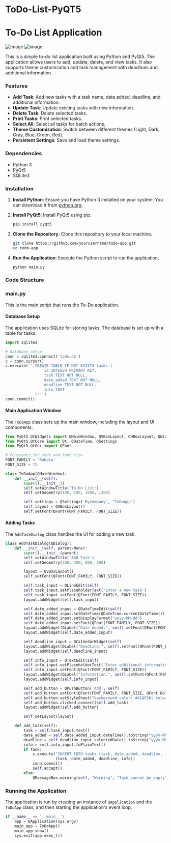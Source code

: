 # ToDo-List-PyQT5

# To-Do List Application

![image](https://github.com/01cheese/ToDo-List-PyQT5/assets/115219323/dbccb366-8740-4bc0-8983-86d501aadc9b)
![image](https://github.com/01cheese/ToDo-List-PyQT5/assets/115219323/48a97912-fe03-442a-b341-4f25748151b3)

This is a simple to-do list application built using Python and PyQt5. The application allows users to add, update, delete, and view tasks. It also supports theme customization and task management with deadlines and additional information.

### Features

- **Add Task**: Add new tasks with a task name, date added, deadline, and additional information.
- **Update Task**: Update existing tasks with new information.
- **Delete Task**: Delete selected tasks.
- **Print Tasks**: Print selected tasks.
- **Select All**: Select all tasks for batch actions.
- **Theme Customization**: Switch between different themes (Light, Dark, Gray, Blue, Green, Red).
- **Persistent Settings**: Save and load theme settings.

### Dependencies

- Python 3
- PyQt5
- SQLite3

### Installation

1. **Install Python**: Ensure you have Python 3 installed on your system. You can download it from [python.org](https://www.python.org/).

2. **Install PyQt5**: Install PyQt5 using pip.
   ```bash
   pip install pyqt5
   ```

3. **Clone the Repository**: Clone this repository to your local machine.
   ```bash
   git clone https://github.com/yourusername/todo-app.git
   cd todo-app
   ```

4. **Run the Application**: Execute the Python script to run the application.
   ```bash
   python main.py
   ```

### Code Structure

### main.py

This is the main script that runs the To-Do application.

#### Database Setup

The application uses SQLite for storing tasks. The database is set up with a table for tasks.

```python
import sqlite3

# Database setup
conn = sqlite3.connect('todo.db')
c = conn.cursor()
c.execute('''CREATE TABLE IF NOT EXISTS tasks (
                 id INTEGER PRIMARY KEY,
                 task TEXT NOT NULL,
                 date_added TEXT NOT NULL,
                 deadline TEXT NOT NULL,
                 info TEXT
             )''')
conn.commit()
```

#### Main Application Window

The `ToDoApp` class sets up the main window, including the layout and UI components.

```python
from PyQt5.QtWidgets import QMainWindow, QVBoxLayout, QHBoxLayout, QWidget, QPushButton, QLineEdit, QListWidget, QListWidgetItem, QComboBox, QDialog, QLabel, QDateTimeEdit, QTextEdit, QCalendarWidget, QMessageBox
from PyQt5.QtCore import Qt, QDateTime, QSettings
from PyQt5.QtGui import QFont

# Constants for font and font size
FONT_FAMILY = 'Roboto'
FONT_SIZE = 72

class ToDoApp(QMainWindow):
    def __init__(self):
        super().__init__()
        self.setWindowTitle('To-Do List')
        self.setGeometry(100, 100, 1600, 1200)

        self.settings = QSettings('MyCompany', 'ToDoApp')
        self.layout = QVBoxLayout()
        self.setFont(QFont(FONT_FAMILY, FONT_SIZE))
```

#### Adding Tasks

The `AddTaskDialog` class handles the UI for adding a new task.

```python
class AddTaskDialog(QDialog):
    def __init__(self, parent=None):
        super().__init__(parent)
        self.setWindowTitle('Add Task')
        self.setGeometry(300, 300, 800, 600)

        layout = QVBoxLayout()
        self.setFont(QFont(FONT_FAMILY, FONT_SIZE))

        self.task_input = QLineEdit(self)
        self.task_input.setPlaceholderText('Enter a new task')
        self.task_input.setFont(QFont(FONT_FAMILY, FONT_SIZE))
        layout.addWidget(self.task_input)

        self.date_added_input = QDateTimeEdit(self)
        self.date_added_input.setDateTime(QDateTime.currentDateTime())
        self.date_added_input.setDisplayFormat("yyyy-MM-dd")
        self.date_added_input.setFont(QFont(FONT_FAMILY, FONT_SIZE))
        layout.addWidget(QLabel("Date Added:", self).setFont(QFont(FONT_FAMILY, FONT_SIZE)))
        layout.addWidget(self.date_added_input)

        self.deadline_input = QCalendarWidget(self)
        layout.addWidget(QLabel("Deadline:", self).setFont(QFont(FONT_FAMILY, FONT_SIZE)))
        layout.addWidget(self.deadline_input)

        self.info_input = QTextEdit(self)
        self.info_input.setPlaceholderText('Enter additional information')
        self.info_input.setFont(QFont(FONT_FAMILY, FONT_SIZE))
        layout.addWidget(QLabel("Information:", self).setFont(QFont(FONT_FAMILY, FONT_SIZE)))
        layout.addWidget(self.info_input)

        self.add_button = QPushButton('Add', self)
        self.add_button.setFont(QFont(FONT_FAMILY, FONT_SIZE, QFont.Bold))
        self.add_button.setStyleSheet("background-color: #4CAF50; color: white; padding: 20px 40px;")
        self.add_button.clicked.connect(self.add_task)
        layout.addWidget(self.add_button)

        self.setLayout(layout)

    def add_task(self):
        task = self.task_input.text()
        date_added = self.date_added_input.dateTime().toString("yyyy-MM-dd")
        deadline = self.deadline_input.selectedDate().toString("yyyy-MM-dd")
        info = self.info_input.toPlainText()
        if task:
            c.execute("INSERT INTO tasks (task, date_added, deadline, info) VALUES (?, ?, ?, ?)",
                      (task, date_added, deadline, info))
            conn.commit()
            self.accept()
        else:
            QMessageBox.warning(self, "Warning", "Task cannot be empty")
```

### Running the Application

The application is run by creating an instance of `QApplication` and the `ToDoApp` class, and then starting the application's event loop.

```python
if __name__ == '__main__':
    app = QApplication(sys.argv)
    main_app = ToDoApp()
    main_app.show()
    sys.exit(app.exec_())
```
